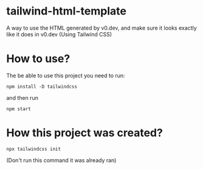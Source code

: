 # tailwind-html-template
 A way to use the HTML generated by v0.dev, and make sure it looks exactly like it does in v0.dev (Using Tailwind CSS)

# How to use?

The be able to use this project you need to run:

```
npm install -D tailwindcss
```

and then run

```
npm start
```

# How this project was created?

```
npx tailwindcss init
```
(Don't run this command it was already ran)